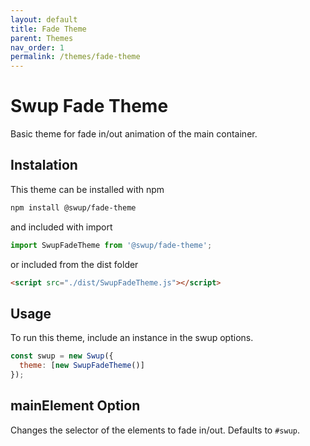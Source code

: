 ```yaml
---
layout: default
title: Fade Theme
parent: Themes
nav_order: 1
permalink: /themes/fade-theme
---
```


# Swup Fade Theme
Basic theme for fade in/out animation of the main container.

## Instalation

This theme can be installed with npm

```bash
npm install @swup/fade-theme
```

and included with import

```javascript
import SwupFadeTheme from '@swup/fade-theme';
```

or included from the dist folder

```html
<script src="./dist/SwupFadeTheme.js"></script>
```

## Usage

To run this theme, include an instance in the swup options.

```javascript
const swup = new Swup({
  theme: [new SwupFadeTheme()]
});
```

## mainElement Option
Changes the selector of the elements to fade in/out. Defaults to `#swup`.

